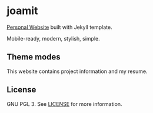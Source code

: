 # joamit

[Personal Website](http://joamit.github.io/) built with Jekyll template.

Mobile-ready, modern, stylish, simple.

## Theme modes

This website contains project information and my resume.

## License

GNU PGL 3. See [LICENSE](https://joamit.github.io/LICENSE) for more information.
